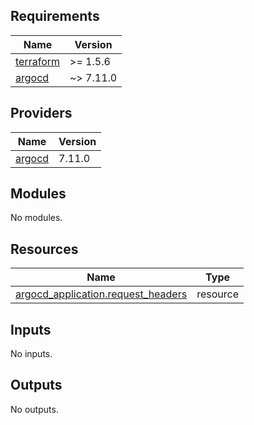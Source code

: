 <!-- BEGIN_TF_DOCS -->
## Requirements

| Name | Version |
|------|---------|
| <a name="requirement_terraform"></a> [terraform](#requirement\_terraform) | >= 1.5.6 |
| <a name="requirement_argocd"></a> [argocd](#requirement\_argocd) | ~> 7.11.0 |

## Providers

| Name | Version |
|------|---------|
| <a name="provider_argocd"></a> [argocd](#provider\_argocd) | 7.11.0 |

## Modules

No modules.

## Resources

| Name | Type |
|------|------|
| [argocd_application.request_headers](https://registry.terraform.io/providers/argoproj-labs/argocd/latest/docs/resources/application) | resource |

## Inputs

No inputs.

## Outputs

No outputs.
<!-- END_TF_DOCS -->